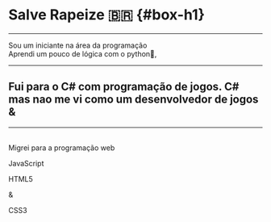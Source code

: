 Salve Rapeize 🇧🇷 {#box-h1}
================

* * * * *

Sou um iniciante na área da programação\
Aprendi um pouco de lógica com o python🐍,

* * * * *

Fui para o C\# com programação de jogos. C\# \
 mas nao me vi como um desenvolvedor de jogos &
-----------------------------------------------

* * * * *

\
Migrei para a programação web

JavaScript

HTML5

&

CSS3

